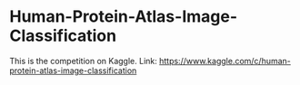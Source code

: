 # Human-Protein-Atlas-Image-Classification
This is the competition on Kaggle. Link: https://www.kaggle.com/c/human-protein-atlas-image-classification
